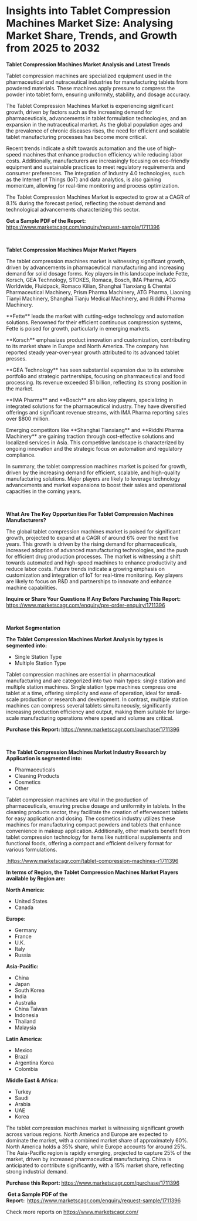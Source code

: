 <p><h1>Insights into Tablet Compression Machines Market Size: Analysing Market Share, Trends, and Growth from 2025 to 2032</h1></p><p><strong>Tablet Compression Machines Market Analysis and Latest Trends</strong></p>
<p><p>Tablet compression machines are specialized equipment used in the pharmaceutical and nutraceutical industries for manufacturing tablets from powdered materials. These machines apply pressure to compress the powder into tablet form, ensuring uniformity, stability, and dosage accuracy.</p><p>The Tablet Compression Machines Market is experiencing significant growth, driven by factors such as the increasing demand for pharmaceuticals, advancements in tablet formulation technologies, and an expansion in the nutraceutical market. As the global population ages and the prevalence of chronic diseases rises, the need for efficient and scalable tablet manufacturing processes has become more critical. </p><p>Recent trends indicate a shift towards automation and the use of high-speed machines that enhance production efficiency while reducing labor costs. Additionally, manufacturers are increasingly focusing on eco-friendly equipment and sustainable practices to meet regulatory requirements and consumer preferences. The integration of Industry 4.0 technologies, such as the Internet of Things (IoT) and data analytics, is also gaining momentum, allowing for real-time monitoring and process optimization. </p><p>The Tablet Compression Machines Market is expected to grow at a CAGR of 8.1% during the forecast period, reflecting the robust demand and technological advancements characterizing this sector.</p></p>
<p><strong>Get a Sample PDF of the Report:&nbsp;</strong> <a href="https://www.marketscagr.com/enquiry/request-sample/1711396?utm_campaign=1999&utm_medium=2&utm_source=Github&utm_content=ia&utm_term=10012025&utm_id=tablet-compression-machines">https://www.marketscagr.com/enquiry/request-sample/1711396</a></p>
<p>&nbsp;</p>
<p><strong>Tablet Compression Machines Major Market Players</strong></p>
<p><p>The tablet compression machines market is witnessing significant growth, driven by advancements in pharmaceutical manufacturing and increasing demand for solid dosage forms. Key players in this landscape include Fette, Korsch, GEA Technology, STOKES, Romaca, Bosch, IMA Pharma, ACG Worldwide, Fluidpack, Romaco Kilian, Shanghai Tianxiang & Chentai Pharmaceutical Machinery, Prism Pharma Machinery, ATG Pharma, Liaoning Tianyi Machinery, Shanghai Tianju Medical Machinery, and Riddhi Pharma Machinery.</p><p>**Fette** leads the market with cutting-edge technology and automation solutions. Renowned for their efficient continuous compression systems, Fette is poised for growth, particularly in emerging markets.</p><p>**Korsch** emphasizes product innovation and customization, contributing to its market share in Europe and North America. The company has reported steady year-over-year growth attributed to its advanced tablet presses.</p><p>**GEA Technology** has seen substantial expansion due to its extensive portfolio and strategic partnerships, focusing on pharmaceutical and food processing. Its revenue exceeded $1 billion, reflecting its strong position in the market.</p><p>**IMA Pharma** and **Bosch** are also key players, specializing in integrated solutions for the pharmaceutical industry. They have diversified offerings and significant revenue streams, with IMA Pharma reporting sales over $800 million.</p><p>Emerging competitors like **Shanghai Tianxiang** and **Riddhi Pharma Machinery** are gaining traction through cost-effective solutions and localized services in Asia. This competitive landscape is characterized by ongoing innovation and the strategic focus on automation and regulatory compliance.</p><p>In summary, the tablet compression machines market is poised for growth, driven by the increasing demand for efficient, scalable, and high-quality manufacturing solutions. Major players are likely to leverage technology advancements and market expansions to boost their sales and operational capacities in the coming years.</p></p>
<p>&nbsp;</p>
<p><strong>What Are The Key Opportunities For Tablet Compression Machines Manufacturers?</strong></p>
<p><p>The global tablet compression machines market is poised for significant growth, projected to expand at a CAGR of around 6% over the next five years. This growth is driven by the rising demand for pharmaceuticals, increased adoption of advanced manufacturing technologies, and the push for efficient drug production processes. The market is witnessing a shift towards automated and high-speed machines to enhance productivity and reduce labor costs. Future trends indicate a growing emphasis on customization and integration of IoT for real-time monitoring. Key players are likely to focus on R&D and partnerships to innovate and enhance machine capabilities.</p></p>
<p><strong>Inquire or Share Your Questions If Any Before Purchasing This Report:</strong> <a href="https://www.marketscagr.com/enquiry/pre-order-enquiry/1711396?utm_campaign=1999&utm_medium=2&utm_source=Github&utm_content=ia&utm_term=10012025&utm_id=tablet-compression-machines">https://www.marketscagr.com/enquiry/pre-order-enquiry/1711396</a></p>
<p>&nbsp;</p>
<p><strong>Market Segmentation</strong></p>
<p><strong>The Tablet Compression Machines Market Analysis by types is segmented into:</strong></p>
<p><ul><li>Single Station Type</li><li>Multiple Station Type</li></ul></p>
<p><p>Tablet compression machines are essential in pharmaceutical manufacturing and are categorized into two main types: single station and multiple station machines. Single station type machines compress one tablet at a time, offering simplicity and ease of operation, ideal for small-scale production or research and development. In contrast, multiple station machines can compress several tablets simultaneously, significantly increasing production efficiency and output, making them suitable for large-scale manufacturing operations where speed and volume are critical.</p></p>
<p><strong>Purchase this Report:&nbsp;</strong><a href="https://www.marketscagr.com/purchase/1711396?utm_campaign=1999&utm_medium=2&utm_source=Github&utm_content=ia&utm_term=10012025&utm_id=tablet-compression-machines">https://www.marketscagr.com/purchase/1711396</a></p>
<p>&nbsp;</p>
<p><strong>The Tablet Compression Machines Market Industry Research by Application is segmented into:</strong></p>
<p><ul><li>Pharmaceuticals</li><li>Cleaning Products</li><li>Cosmetics</li><li>Other</li></ul></p>
<p><p>Tablet compression machines are vital in the production of pharmaceuticals, ensuring precise dosage and uniformity in tablets. In the cleaning products sector, they facilitate the creation of effervescent tablets for easy application and dosing. The cosmetics industry utilizes these machines for manufacturing compact powders and tablets that enhance convenience in makeup application. Additionally, other markets benefit from tablet compression technology for items like nutritional supplements and functional foods, offering a compact and efficient delivery format for various formulations.</p></p>
<p><a href="https://www.marketscagr.com/tablet-compression-machines-r1711396?utm_campaign=1999&utm_medium=2&utm_source=Github&utm_content=ia&utm_term=10012025&utm_id=tablet-compression-machines">&nbsp;https://www.marketscagr.com/tablet-compression-machines-r1711396</a></p>
<p><strong>In terms of Region, the Tablet Compression Machines Market Players available by Region are:</strong></p>
<p>
    <p> <strong> North America: </strong>
        <ul>
            <li>United States</li>
            <li>Canada</li>
        </ul>
        </p> 
    <p> <strong> Europe: </strong>
        <ul>
            <li>Germany</li>
            <li>France</li>
            <li>U.K.</li>
            <li>Italy</li>
            <li>Russia</li>
        </ul>
        </p> 
    <p> <strong> Asia-Pacific: </strong>
        <ul>
            <li>China</li>
            <li>Japan</li>
            <li>South Korea</li>
            <li>India</li>
            <li>Australia</li>
            <li>China Taiwan</li>
            <li>Indonesia</li>
            <li>Thailand</li>
            <li>Malaysia</li>
        </ul>
        </p> 
    <p> <strong> Latin America: </strong>
        <ul>
            <li>Mexico</li>
            <li>Brazil</li>
            <li>Argentina Korea</li>
            <li>Colombia</li>
        </ul>
        </p> 
    <p> <strong> Middle East & Africa: </strong>
        <ul>
            <li>Turkey</li>
            <li>Saudi</li>
            <li>Arabia</li>
            <li>UAE</li>
            <li>Korea</li>
        </ul>
    </p>
    </p>
<p><p>The tablet compression machines market is witnessing significant growth across various regions. North America and Europe are expected to dominate the market, with a combined market share of approximately 60%. North America holds a 35% share, while Europe accounts for around 25%. The Asia-Pacific region is rapidly emerging, projected to capture 25% of the market, driven by increased pharmaceutical manufacturing. China is anticipated to contribute significantly, with a 15% market share, reflecting strong industrial demand.</p></p>
<p><strong>Purchase this Report: </strong><a href="https://www.marketscagr.com/purchase/1711396?utm_campaign=1999&utm_medium=2&utm_source=Github&utm_content=ia&utm_term=10012025&utm_id=tablet-compression-machines">https://www.marketscagr.com/purchase/1711396</a></p>
<p>&nbsp;<strong>Get a Sample PDF of the Report:&nbsp;&nbsp;</strong><a href="https://www.marketscagr.com/enquiry/request-sample/1711396?utm_campaign=1999&utm_medium=2&utm_source=Github&utm_content=ia&utm_term=10012025&utm_id=tablet-compression-machines">https://www.marketscagr.com/enquiry/request-sample/1711396</a></p>
<p><strong></strong></p>
<p>Check more reports on <a href="https://www.marketscagr.com/?utm_campaign=1999&utm_medium=2&utm_source=Github&utm_content=ia&utm_term=10012025&utm_id=tablet-compression-machines">https://www.marketscagr.com/</a></p>